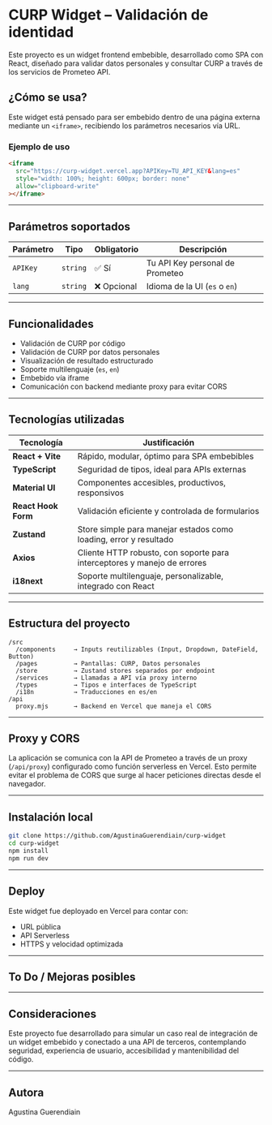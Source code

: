 # CURP Widget – Validación de identidad

Este proyecto es un widget frontend embebible, desarrollado como SPA con React, diseñado para validar datos personales y consultar CURP a través de los servicios de Prometeo API.

## ¿Cómo se usa?

Este widget está pensado para ser embebido dentro de una página externa mediante un `<iframe>`, recibiendo los parámetros necesarios vía URL.

### Ejemplo de uso

```html
<iframe
  src="https://curp-widget.vercel.app?APIKey=TU_API_KEY&lang=es"
  style="width: 100%; height: 600px; border: none"
  allow="clipboard-write"
></iframe>
```

---

## Parámetros soportados

| Parámetro | Tipo     | Obligatorio | Descripción                     |
| --------- | -------- | ----------- | ------------------------------- |
| `APIKey`  | `string` | ✅ Sí       | Tu API Key personal de Prometeo |
| `lang`    | `string` | ❌ Opcional | Idioma de la UI (`es` o `en`)   |

---

## Funcionalidades

- Validación de CURP por código
- Validación de CURP por datos personales
- Visualización de resultado estructurado
- Soporte multilenguaje (`es`, `en`)
- Embebido vía iframe
- Comunicación con backend mediante proxy para evitar CORS

---

## Tecnologías utilizadas

| Tecnología          | Justificación                                                            |
| ------------------- | ------------------------------------------------------------------------ |
| **React + Vite**    | Rápido, modular, óptimo para SPA embebibles                              |
| **TypeScript**      | Seguridad de tipos, ideal para APIs externas                             |
| **Material UI**     | Componentes accesibles, productivos, responsivos                         |
| **React Hook Form** | Validación eficiente y controlada de formularios                         |
| **Zustand**         | Store simple para manejar estados como loading, error y resultado        |
| **Axios**           | Cliente HTTP robusto, con soporte para interceptores y manejo de errores |
| **i18next**         | Soporte multilenguaje, personalizable, integrado con React               |

---

## Estructura del proyecto

```
/src
  /components     → Inputs reutilizables (Input, Dropdown, DateField, Button)
  /pages          → Pantallas: CURP, Datos personales
  /store          → Zustand stores separados por endpoint
  /services       → Llamadas a API vía proxy interno
  /types          → Tipos e interfaces de TypeScript
  /i18n           → Traducciones en es/en
/api
  proxy.mjs       → Backend en Vercel que maneja el CORS
```

---

## Proxy y CORS

La aplicación se comunica con la API de Prometeo a través de un proxy (`/api/proxy`) configurado como función serverless en Vercel. Esto permite evitar el problema de CORS que surge al hacer peticiones directas desde el navegador.

---

## Instalación local

```bash
git clone https://github.com/AgustinaGuerendiain/curp-widget
cd curp-widget
npm install
npm run dev
```

---

## Deploy

Este widget fue deployado en Vercel para contar con:

- URL pública
- API Serverless
- HTTPS y velocidad optimizada

---

## To Do / Mejoras posibles

---

## Consideraciones

Este proyecto fue desarrollado para simular un caso real de integración de un widget embebido y conectado a una API de terceros, contemplando seguridad, experiencia de usuario, accesibilidad y mantenibilidad del código.

---

## Autora

Agustina Guerendiain
